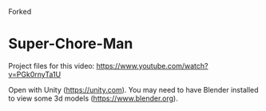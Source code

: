 Forked

# Super-Chore-Man

Project files for this video: https://www.youtube.com/watch?v=PGk0rnyTa1U

Open with Unity (https://unity.com). You may need to have Blender installed to view some 3d models (https://www.blender.org).

